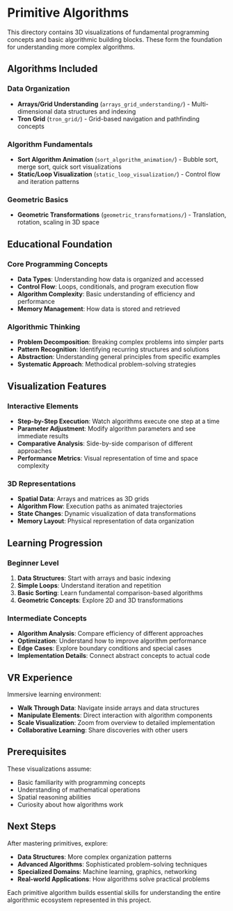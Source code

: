 # Primitive Algorithms

This directory contains 3D visualizations of fundamental programming concepts and basic algorithmic building blocks. These form the foundation for understanding more complex algorithms.

## Algorithms Included

### Data Organization
- **Arrays/Grid Understanding** (`arrays_grid_understanding/`) - Multi-dimensional data structures and indexing
- **Tron Grid** (`tron_grid/`) - Grid-based navigation and pathfinding concepts

### Algorithm Fundamentals
- **Sort Algorithm Animation** (`sort_algorithm_animation/`) - Bubble sort, merge sort, quick sort visualizations
- **Static/Loop Visualization** (`static_loop_visualization/`) - Control flow and iteration patterns

### Geometric Basics
- **Geometric Transformations** (`geometric_transformations/`) - Translation, rotation, scaling in 3D space

## Educational Foundation

### Core Programming Concepts
- **Data Types**: Understanding how data is organized and accessed
- **Control Flow**: Loops, conditionals, and program execution flow
- **Algorithm Complexity**: Basic understanding of efficiency and performance
- **Memory Management**: How data is stored and retrieved

### Algorithmic Thinking
- **Problem Decomposition**: Breaking complex problems into simpler parts
- **Pattern Recognition**: Identifying recurring structures and solutions
- **Abstraction**: Understanding general principles from specific examples
- **Systematic Approach**: Methodical problem-solving strategies

## Visualization Features

### Interactive Elements
- **Step-by-Step Execution**: Watch algorithms execute one step at a time
- **Parameter Adjustment**: Modify algorithm parameters and see immediate results
- **Comparative Analysis**: Side-by-side comparison of different approaches
- **Performance Metrics**: Visual representation of time and space complexity

### 3D Representations
- **Spatial Data**: Arrays and matrices as 3D grids
- **Algorithm Flow**: Execution paths as animated trajectories
- **State Changes**: Dynamic visualization of data transformations
- **Memory Layout**: Physical representation of data organization

## Learning Progression

### Beginner Level
1. **Data Structures**: Start with arrays and basic indexing
2. **Simple Loops**: Understand iteration and repetition
3. **Basic Sorting**: Learn fundamental comparison-based algorithms
4. **Geometric Concepts**: Explore 2D and 3D transformations

### Intermediate Concepts
- **Algorithm Analysis**: Compare efficiency of different approaches
- **Optimization**: Understand how to improve algorithm performance
- **Edge Cases**: Explore boundary conditions and special cases
- **Implementation Details**: Connect abstract concepts to actual code

## VR Experience

Immersive learning environment:
- **Walk Through Data**: Navigate inside arrays and data structures
- **Manipulate Elements**: Direct interaction with algorithm components
- **Scale Visualization**: Zoom from overview to detailed implementation
- **Collaborative Learning**: Share discoveries with other users

## Prerequisites

These visualizations assume:
- Basic familiarity with programming concepts
- Understanding of mathematical operations
- Spatial reasoning abilities
- Curiosity about how algorithms work

## Next Steps

After mastering primitives, explore:
- **Data Structures**: More complex organization patterns
- **Advanced Algorithms**: Sophisticated problem-solving techniques
- **Specialized Domains**: Machine learning, graphics, networking
- **Real-world Applications**: How algorithms solve practical problems

Each primitive algorithm builds essential skills for understanding the entire algorithmic ecosystem represented in this project.
